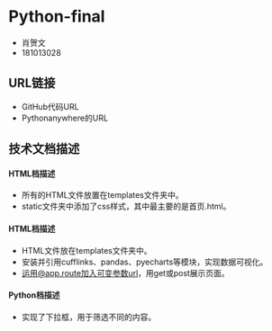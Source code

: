 # Python-final
-	肖贺文
-	181013028

## URL链接
-	GitHub代码URL
-	Pythonanywhere的URL

## 技术文档描述
#### HTML档描述
- 所有的HTML文件放置在templates文件夹中。
-	static文件夹中添加了css样式，其中最主要的是首页.html。


#### HTML档描述
-	HTML文件放在templates文件夹中。
- 安装并引用cufflinks、pandas、pyecharts等模块，实现数据可视化。
-	运用@app.route加入可变参数url，用get或post展示页面。

#### Python档描述
-	实现了下拉框，用于筛选不同的内容。
